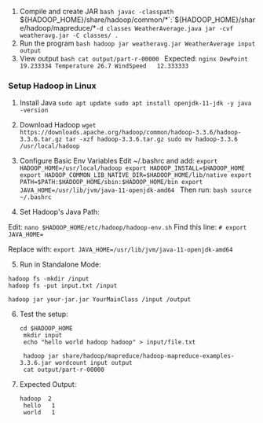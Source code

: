 1. Compile and create JAR
`bash
javac -classpath `${HADOOP_HOME}/share/hadoop/common/*`:`${HADOOP_HOME}/share/hadoop/mapreduce/*` -d classes WeatherAverage.java
jar -cvf weatheravg.jar -C classes/ .
`
3. Run the program
`bash
hadoop jar weatheravg.jar WeatherAverage input output
`
5. View output
`bash
cat output/part-r-00000
`
Expected:
`nginx
DewPoint    19.233334
Temperature 26.7
WindSpeed   12.333333
`


### Setup Hadoop in Linux
1. Install Java
`sudo apt update
sudo apt install openjdk-11-jdk -y
java -version
`

2. Download Hadoop
`wget https://downloads.apache.org/hadoop/common/hadoop-3.3.6/hadoop-3.3.6.tar.gz
tar -xzf hadoop-3.3.6.tar.gz
sudo mv hadoop-3.3.6 /usr/local/hadoop
`

3. Configure Basic Env Variables
Edit ~/.bashrc and add:
`export HADOOP_HOME=/usr/local/hadoop
export HADOOP_INSTALL=$HADOOP_HOME
export HADOOP_COMMON_LIB_NATIVE_DIR=$HADOOP_HOME/lib/native
export PATH=$PATH:$HADOOP_HOME/sbin:$HADOOP_HOME/bin
export JAVA_HOME=/usr/lib/jvm/java-11-openjdk-amd64
`
Then run:
`bash
source ~/.bashrc
`


4. Set Hadoop's Java Path:

Edit:
`nano $HADOOP_HOME/etc/hadoop/hadoop-env.sh`
Find this line:
`# export JAVA_HOME=`

Replace with:
`export JAVA_HOME=/usr/lib/jvm/java-11-openjdk-amd64`


5. Run in Standalone Mode:
```
hadoop fs -mkdir /input
hadoop fs -put input.txt /input

hadoop jar your-jar.jar YourMainClass /input /output
```


6. Test the setup:
   ```
   cd $HADOOP_HOME
    mkdir input
    echo "hello world hadoop hadoop" > input/file.txt
  
    hadoop jar share/hadoop/mapreduce/hadoop-mapreduce-examples-3.3.6.jar wordcount input output
    cat output/part-r-00000

   ```

7. Expected Output:
   ```
   hadoop  2
    hello   1
    world   1

   ```
